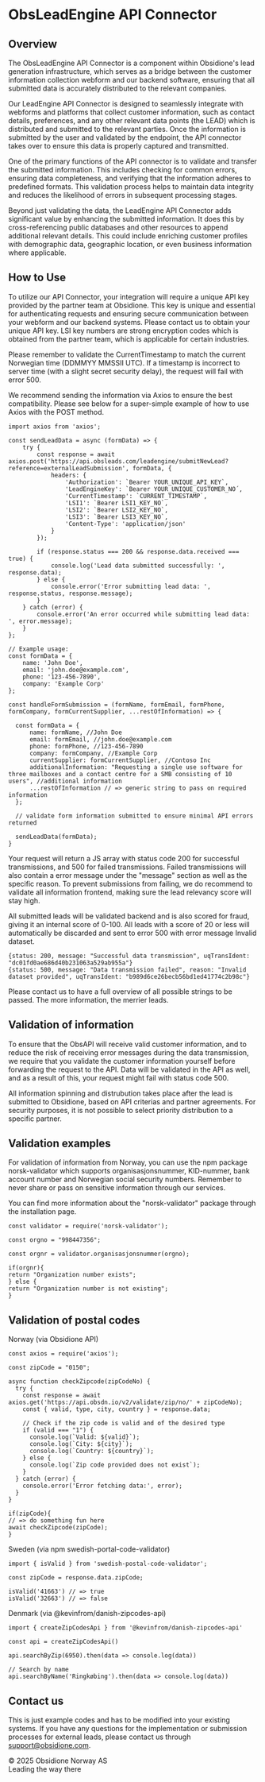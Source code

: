 # ObsLeadEngine API Connector

## Overview
The ObsLeadEngine API Connector is a component within Obsidione's lead generation infrastructure, which serves as a bridge between the customer information collection webform and our backend software, ensuring that all submitted data is accurately distributed to the relevant companies.

Our LeadEngine API Connector is designed to seamlessly integrate with webforms and platforms that collect customer information, such as contact details, preferences, and any other relevant data points (the LEAD) which is distributed and submitted to the relevant parties. Once the information is submitted by the user and validated by the endpoint, the API connector takes over to ensure this data is properly captured and transmitted.

One of the primary functions of the API connector is to validate and transfer the submitted information. This includes checking for common errors, ensuring data completeness, and verifying that the information adheres to predefined formats. This validation process helps to maintain data integrity and reduces the likelihood of errors in subsequent processing stages.

Beyond just validating the data, the LeadEngine API Connector adds significant value by enhancing the submitted information. It does this by cross-referencing public databases and other resources to append additional relevant details. This could include enriching customer profiles with demographic data, geographic location, or even business information where applicable.

## How to Use
To utilize our API Connector, your integration will require a unique API key provided by the partner team at Obsidione. This key is unique and essential for authenticating requests and ensuring secure communication between your webform and our backend systems. Please contact us to obtain your unique API key. LSI key numbers are strong encryption codes which is obtained from the partner team, which is applicable for certain industries.

Please remember to validate the CurrentTimestamp to match the current Norwegian time (DDMMYY MMSSII UTC). If a timestamp is incorrect to server time (with a slight secret security delay), the request will fail with error 500.

We recommend sending the information via Axios to ensure the best compatibility. Please see below for a super-simple example of how to use Axios with the POST method.

```
import axios from 'axios';

const sendLeadData = async (formData) => {
    try {
        const response = await axios.post('https://api.obsleads.com/leadengine/submitNewLead?reference=externalLeadSubmission', formData, {
            headers: {
                'Authorization': `Bearer YOUR_UNIQUE_API_KEY`,
                'LeadEngineKey': `Bearer YOUR_UNIQUE_CUSTOMER_NO´,
                'CurrentTimestamp': `CURRENT_TIMESTAMP`,
                'LSI1': `Bearer LSI1_KEY_NO`,
                'LSI2': `Bearer LSI2_KEY_NO`,
                'LSI3': `Bearer LSI3_KEY_NO`,
                'Content-Type': 'application/json'
            }
        });

        if (response.status === 200 && response.data.received === true) {
            console.log('Lead data submitted successfully: ', response.data);
        } else {
            console.error('Error submitting lead data: ', response.status, response.message);
        }
    } catch (error) {
        console.error('An error occurred while submitting lead data: ', error.message);
    }
};

// Example usage:
const formData = {
    name: 'John Doe',
    email: 'john.doe@example.com',
    phone: '123-456-7890',
    company: 'Example Corp'
};

const handleFormSubmission = (formName, formEmail, formPhone, formCompany, formCurrentSupplier, ...restOfInformation) => {

  const formData = {
      name: formName, //John Doe
      email: formEmail, //john.doe@example.com
      phone: formPhone, //123-456-7890
      company: formCompany, //Example Corp
      currentSupplier: formCurrentSupplier, //Contoso Inc
      additionalInformation: "Requesting a single use software for three mailboxes and a contact centre for a SMB consisting of 10 users", //additional information
      ...restOfInformation // => generic string to pass on required information
  };

  // validate form information submitted to ensure minimal API errors returned

  sendLeadData(formData);
}

```

Your request will return a JS array with status code 200 for successful transmissions, and 500 for failed transmissions. Failed transmissions will also contain a error message under the "message" section as well as the specific reason. To prevent submissions from failing, we do recommend to validate all information frontend, making sure the lead relevancy score will stay high.

All submitted leads will be validated backend and is also scored for fraud, giving it an internal score of 0-100. All leads with a score of 20 or less will automatically be discarded and sent to error 500 with error message Invalid dataset.

```
{status: 200, message: "Successful data transmission", uqTransIdent: "dc01fd0ae686d40b231063a529ab955a"}
{status: 500, message: "Data transmission failed", reason: "Invalid dataset provided", uqTransIdent: "b989d6ce26becb56bd1ed41774c2b98c"}
```

Please contact us to have a full overview of all possible strings to be passed. The more information, the merrier leads.

## Validation of information
To ensure that the ObsAPI will receive valid customer information, and to reduce the risk of receiving error messages during the data transmission, we require that you validate the customer information yourself before forwarding the request to the API. Data will be validated in the API as well, and as a result of this, your request might fail with status code 500.

All information spinning and distrubution takes place after the lead is submitted to Obsidione, based on API criterias and partner agreements. For security purposes, it is not possible to select priority distribution to a specific partner.

## Validation examples

For validation of information from Norway, you can use the npm package norsk-validator which supports organisasjonsnummer, KID-nummer, bank account number and Norwegian social security numbers. Remember to never share or pass on sensitive information through our services.

You can find more information about the "norsk-validator" package through the installation page.

```
const validator = require('norsk-validator');

const orgno = "998447356";

const orgnr = validator.organisasjonsnummer(orgno);

if(orgnr){
return "Organization number exists";
} else {
return "Organization number is not existing";
}

```

## Validation of postal codes

Norway (via Obsidione API)
```
const axios = require('axios');

const zipCode = "0150";

async function checkZipcode(zipCodeNo) {
  try {
    const response = await axios.get('https://api.obsdn.io/v2/validate/zip/no/' + zipCodeNo);
    const { valid, type, city, country } = response.data;

    // Check if the zip code is valid and of the desired type
    if (valid === "1") {
      console.log(`Valid: ${valid}`);
      console.log(`City: ${city}`);
      console.log(`Country: ${country}`);
    } else {
      console.log(`Zip code provided does not exist`);
    }
  } catch (error) {
    console.error('Error fetching data:', error);
  }
}

if(zipCode){
// => do something fun here
await checkZipcode(zipCode);
}
```

Sweden (via npm swedish-portal-code-validator)
```
import { isValid } from 'swedish-postal-code-validator';

const zipCode = response.data.zipCode;
 
isValid('41663') // => true
isValid('32663') // => false
```

Denmark (via @kevinfrom/danish-zipcodes-api)

```
import { createZipCodesApi } from '@kevinfrom/danish-zipcodes-api'

const api = createZipCodesApi()

api.searchByZip(6950).then(data => console.log(data))

// Search by name
api.searchByName('Ringkøbing').then(data => console.log(data))
```

## Contact us
This is just example codes and has to be modified into your existing systems. If you have any questions for the implementation or submission processes for external leads, please contact us through support@obsidione.com.

&copy; 2025 Obsidione Norway AS<br />
Leading the way there<br/><br />
